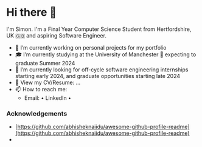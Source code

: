 # Hi there 👋

I'm Simon.
I'm a Final Year Computer Science Student from Hertfordshire, UK 🇬🇧 and aspiring Software Engineer.

- 🌱 I’m currently working on personal projects for my portfolio
- 🎓 I’m currently studying at the University of Manchester 🐝 expecting to graduate Summer 2024
- 💼 I’m currently looking for off-cycle software engineering internships starting early 2024, and graduate opportunities starting late 2024
- 📝 View my CV/Resume: ...
- 📫 How to reach me:
  - Email: []()     •    LinkedIn[]()   •

<!-- Acknowledgments -->
### Acknowledgements

- [https://github.com/abhisheknaiidu/awesome-github-profile-readme](https://github.com/abhisheknaiidu/awesome-github-profile-readme)
-
